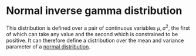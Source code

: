 # Normal inverse gamma distribution

This distribution is defined over a pair of continuous variables $\mu,
\sigma^2$, the first of which can take any value and the second which is
constrained to be positive. It can therefore define a distribution over the mean
and variance parameter of a [normal distribution](202210091114).
